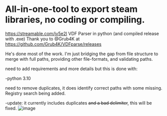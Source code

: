 # All-in-one-tool to export steam libraries, no coding or compiling. 
 

https://streamable.com/jv5e2l
VDF Parser in python (and compiled release with .exe) 
Thank you to @Grub4K at https://github.com/Grub4K/VDFparse/releases

He's done most of the work. I'm just bridging the gap from file structure to merge with full paths, providing other file-formats, and validating paths. 

need to add requirements and more details but this is done with: 

-python 3.10 

need to remove duplicates, it does identify correct paths with some missing. Registry search being added.

-update: it currently includes duplicates ~~and a bad delimiter~~, this will be fixed. 
![image](https://user-images.githubusercontent.com/98753696/210921205-e4ccffc0-4df7-40a4-906f-fd43ec175487.png)

